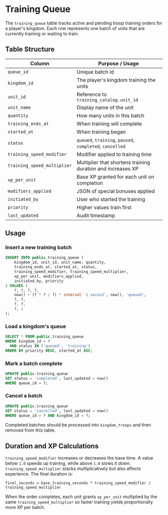 # Training Queue

The `training_queue` table tracks active and pending troop training orders for a player's kingdom.
Each row represents one batch of units that are currently training or waiting to train.

## Table Structure

| Column | Purpose / Usage |
| --- | --- |
| `queue_id` | Unique batch id |
| `kingdom_id` | The player's kingdom training the units |
| `unit_id` | Reference to `training_catalog.unit_id` |
| `unit_name` | Display name of the unit |
| `quantity` | How many units in this batch |
| `training_ends_at` | When training will complete |
| `started_at` | When training began |
| `status` | `queued`, `training`, `paused`, `completed`, `cancelled` |
| `training_speed_modifier` | Modifier applied to training time |
| `training_speed_multiplier` | Multiplier that shortens training duration and increases XP |
| `xp_per_unit` | Base XP granted for each unit on completion |
| `modifiers_applied` | JSON of special bonuses applied |
| `initiated_by` | User who started the training |
| `priority` | Higher values train first |
| `last_updated` | Audit timestamp |

## Usage

### Insert a new training batch

```sql
INSERT INTO public.training_queue (
    kingdom_id, unit_id, unit_name, quantity,
    training_ends_at, started_at, status,
    training_speed_modifier, training_speed_multiplier,
    xp_per_unit, modifiers_applied,
    initiated_by, priority
) VALUES (
    ?, ?, ?, ?,
    now() + (? * ? / ?) * interval '1 second', now(), 'queued',
    ?, ?,
    ?, ?,
    ?, 1
);
```

### Load a kingdom's queue

```sql
SELECT * FROM public.training_queue
WHERE kingdom_id = ?
  AND status IN ('queued', 'training')
ORDER BY priority DESC, started_at ASC;
```

### Mark a batch complete

```sql
UPDATE public.training_queue
SET status = 'completed', last_updated = now()
WHERE queue_id = ?;
```

### Cancel a batch

```sql
UPDATE public.training_queue
SET status = 'cancelled', last_updated = now()
WHERE queue_id = ? AND kingdom_id = ?;
```

Completed batches should be processed into `kingdom_troops` and then removed from this table.

## Duration and XP Calculations

`training_speed_modifier` increases or decreases the base time. A value below
`1.0` speeds up training, while above `1.0` slows it down. `training_speed_multiplier`
stacks multiplicatively but also affects experience. The final duration is:

```
final_seconds = base_training_seconds * training_speed_modifier / training_speed_multiplier
```

When the order completes, each unit grants `xp_per_unit` multiplied by the same
`training_speed_multiplier` so faster training yields proportionally more XP per
batch.
